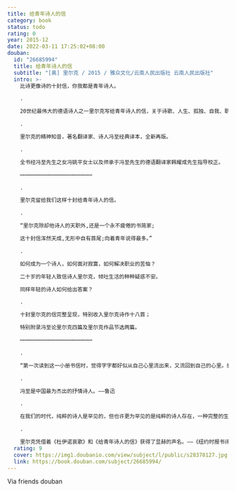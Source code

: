 ```yaml
---
title: 给青年诗人的信
category: book
status: todo
rating: 0
year: 2015-12
date: 2022-03-11 17:25:02+08:00
douban:
  id: "26685994"
  title: 给青年诗人的信
  subtitle: "[奥] 里尔克 / 2015 / 雅众文化/云南人民出版社 云南人民出版社"
  intro: >-
    比诗更像诗的十封信，你我都是青年诗人。

    .

    20世纪最伟大的德语诗人之一里尔克写给青年诗人的信，关于诗歌、人生、孤独、自我、职业，诗意对谈。

    .

    里尔克的精神知音，著名翻译家、诗人冯至经典译本，全新再版。

    .

    全书经冯至先生之女冯姚平女士以及师承于冯至先生的德语翻译家韩耀成先生指导校正。

    ┉┉┉┉┉┉┉┉┉┉┉┉┉┉┉┉┉┉┉┉┉┉┉

    .

    里尔克留给我们这样十封给青年诗人的信。

    .

    “里尔克除却他诗人的天职外,还是一个永不疲倦的书简家;

    这十封信浑然天成,无形中自有首尾;向着青年说得最多。”

    .

    如何成为一个诗人，如何面对寂寞，如何解决职业的苦恼？

    二十岁的年轻人致信诗人里尔克，倾吐生活的种种疑惑不安。

    同样年轻的诗人如何给出答案？

    .

    十封里尔克的信完整呈现，特别收入里尔克诗作十八首；

    特别附录冯至论里尔克四篇及里尔克作品节选两篇。

    ┉┉┉┉┉┉┉┉┉┉┉┉┉┉┉┉┉┉┉┉┉┉┉

    .

    “第一次读到这一小册书信时，觉得字字都好似从自己心里流出来，又流回到自己的心里。感到一种满足，一种兴奋。”“里尔克是一个稀有的书简家，……几年来，这几册书简每每是我最寂寞、最彷徨时候的伴侣。”——冯至

    .

    冯至是中国最为杰出的抒情诗人。——鲁迅

    .

    在我们的时代，纯粹的诗人是罕见的，但也许更为罕见的是纯粹的诗人存在，一种完整的生活方式。——茨威格

    .

    里尔克凭借着《杜伊诺哀歌》和《给青年诗人的信》获得了显赫的声名。——《纽约时报书评》
  rating: 9
  cover: https://img1.doubanio.com/view/subject/l/public/s28378127.jpg
  link: https://book.douban.com/subject/26685994/
---
```


Via friends douban
